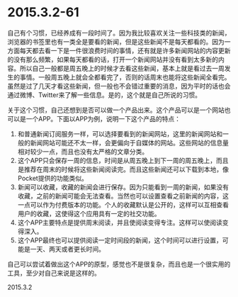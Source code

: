 2015.3.2-61
=============
自己有个习惯，已经养成有一段时间了。因为我比较喜欢关注一些科技类的新闻，浏览器的书签里也有一类全是要看的新闻，但是这些新闻不是每天都看的。因为一方面每天都去看一下是一件很浪费时间的事情，还有就是许多新闻网站的内容更新的没有那么频繁，如果每天都看的话，打开一个新闻网站并没有看到太多新的内容。所以自己一般都是周五晚上的时候才去看这些新闻，基本上就是看过去一周发生的事情。一般周五晚上就会全都看完了，否则的话周末也能将这些新闻全看完。虽然是过了几天才看这些新闻，但一般也不会错过重要的消息，因为平时的话也会通过微博、Twitter来了解一些信息。是的，这个就是自己所说的习惯。

关于这个习惯，自己还想到是否可以做一个产品出来。这个产品可以是一个网站也可以是一个APP。下面以APP为例，说明一下这个产品的特点：

1. 和普通新闻订阅服务一样，可以选择要看到的新闻网站，这里的新闻网站和一般的新闻网站可能还不太一样，会更偏向于自媒体的网站。这些网站的信息量相对较少一点，而且也没有太严格的文章分类。
2. 这个APP只会保存一周的信息，时间是从周五晚上到下一周的周五晚上，而且是推荐在周末的时候将这些新闻阅读完。而且这些新闻还可以下载到本地，像Pocket提供的功能类似。
3. 新闻可以收藏，收藏的新闻会进行保存。因为只能看到一周的新闻，如果没有收藏，之前的新闻可能会无法查看。当然也可以设置查看之前新闻的内容，这一点可以作为付费版本的功能。个人的收藏默认是公开的，这样可以互相查看用户的收藏，这使得这个应用具有一定的社交功能。
4. 这个APP主要特点是提供周末阅读，并且使阅读变得专注。这样可以使阅读变得深入。
5. 这个APP最终也可以提供阅读一定时间段的新闻，这个时间可以进行设置，可能是一天、两天或者更长时间。

自己可以尝试着做出这个APP的原型，感觉也不是很复杂，而且也是一个很实用的工具，至少对自己来说是这样的。

2015.3.2